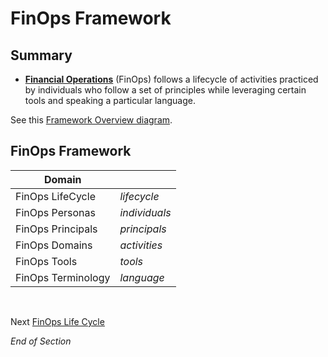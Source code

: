 # FinOps Framework

## Summary
* [**Financial Operations**](https://www.mindmeister.com/2757633339/01-finops-framework) (FinOps) follows a lifecycle of activities practiced by individuals who follow a set of principles while leveraging certain tools and speaking a particular language.

See this [Framework Overview diagram](https://www.finops.org/wp-content/uploads/2023/02/finops-framework-image_overview.png).

## FinOps Framework

| Domain | | 
| --- | --- | 
| FinOps LifeCycle | *lifecycle* |
| FinOps Personas | *individuals* |
| FinOps Principals | *principals* | 
| FinOps Domains | *activities* |
| FinOps Tools | *tools* |
| FinOps Terminology | *language* |
<br>

Next [FinOps Life Cycle](https://github.com/jamesbuckett/finops-certified-practitioner/blob/main/02-finops-lifecycle.md)
<br>

*End of Section* 